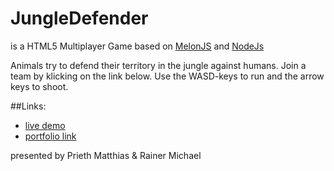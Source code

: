 JungleDefender
===============

is a HTML5 Multiplayer Game based on [MelonJS](https://github.com/melonjs/melonJS) and [NodeJs](http://nodejs.org/)

Animals try to defend their territory in the jungle against humans.
Join a team by klicking on the link below. Use the WASD-keys to run and the arrow keys to shoot.

##Links:
- [live demo](http://jungledefender.herokuapp.com/)
- [portfolio link](http://portfolio.multimediaart.at/projects/2013-jungledefender)

presented by Prieth Matthias & Rainer Michael